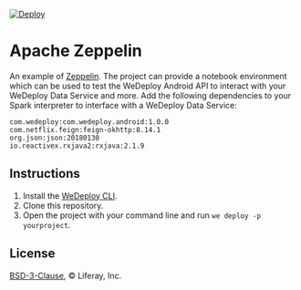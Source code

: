 [![Deploy](https://cdn.wedeploy.com/images/deploy.svg)](https://console.wedeploy.com/deploy?repo=https://github.com/vishal-reddy/zeppelin-example)

# Apache Zeppelin

An example of [Zeppelin](https://hub.docker.com/r/apache/zeppelin/). The project can provide a notebook environment which can be used to test the WeDeploy Android API to interact with your WeDeploy Data Service and more. Add the following dependencies to your Spark interpreter to interface with a WeDeploy Data Service:

```
com.wedeploy:com.wedeploy.android:1.0.0
com.netflix.feign:feign-okhttp:8.14.1
org.json:json:20180130
io.reactivex.rxjava2:rxjava:2.1.9
```

## Instructions

1. Install the [WeDeploy CLI](https://wedeploy.com/docs/intro/using-the-command-line/).
2. Clone this repository.
3. Open the project with your command line and run `we deploy -p yourproject`.

## License

[BSD-3-Clause](./LICENSE.md), © Liferay, Inc.
